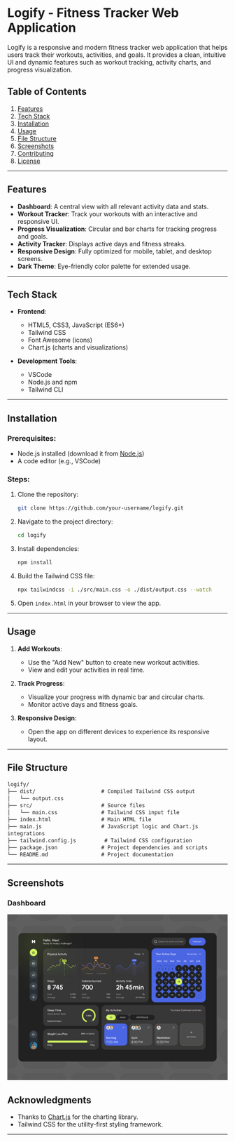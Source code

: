 

# **Logify - Fitness Tracker Web Application**

Logify is a responsive and modern fitness tracker web application that helps users track their workouts, activities, and goals. It provides a clean, intuitive UI and dynamic features such as workout tracking, activity charts, and progress visualization.


## **Table of Contents**

1. [Features](#features)
2. [Tech Stack](#tech-stack)
3. [Installation](#installation)
4. [Usage](#usage)
5. [File Structure](#file-structure)
6. [Screenshots](#screenshots)
7. [Contributing](#contributing)
8. [License](#license)

---

## **Features**

- **Dashboard**: A central view with all relevant activity data and stats.
- **Workout Tracker**: Track your workouts with an interactive and responsive UI.
- **Progress Visualization**: Circular and bar charts for tracking progress and goals.
- **Activity Tracker**: Displays active days and fitness streaks.
- **Responsive Design**: Fully optimized for mobile, tablet, and desktop screens.
- **Dark Theme**: Eye-friendly color palette for extended usage.

---

## **Tech Stack**

- **Frontend**:
  - HTML5, CSS3, JavaScript (ES6+)
  - Tailwind CSS
  - Font Awesome (icons)
  - Chart.js (charts and visualizations)

- **Development Tools**:
  - VSCode
  - Node.js and npm
  - Tailwind CLI

---

## **Installation**

### Prerequisites:
- Node.js installed (download it from [Node.js](https://nodejs.org))
- A code editor (e.g., VSCode)

### Steps:
1. Clone the repository:
   ```bash
   git clone https://github.com/your-username/logify.git
   ```
2. Navigate to the project directory:
   ```bash
   cd logify
   ```
3. Install dependencies:
   ```bash
   npm install
   ```
4. Build the Tailwind CSS file:
   ```bash
   npx tailwindcss -i ./src/main.css -o ./dist/output.css --watch
   ```
5. Open `index.html` in your browser to view the app.

---

## **Usage**

1. **Add Workouts**:
   - Use the "Add New" button to create new workout activities.
   - View and edit your activities in real time.

2. **Track Progress**:
   - Visualize your progress with dynamic bar and circular charts.
   - Monitor active days and fitness goals.

3. **Responsive Design**:
   - Open the app on different devices to experience its responsive layout.

---

## **File Structure**

```plaintext
logify/
├── dist/                     # Compiled Tailwind CSS output
│   └── output.css
├── src/                      # Source files
│   └── main.css              # Tailwind CSS input file
├── index.html                # Main HTML file
├── main.js                   # JavaScript logic and Chart.js integrations
├── tailwind.config.js         # Tailwind CSS configuration
├── package.json              # Project dependencies and scripts
└── README.md                 # Project documentation
```

---

## **Screenshots**

### **Dashboard**
![Dashboard Screenshot](./assets/original-c6e09ed608f29be72311d9559590b273.png)


## **Acknowledgments**

- Thanks to [Chart.js](https://www.chartjs.org/) for the charting library.
- Tailwind CSS for the utility-first styling framework.

---
